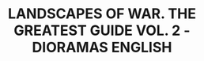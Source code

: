 ---
title: "LANDSCAPES OF WAR. THE GREATEST GUIDE VOL. 2 - DIORAMAS   ENGLISH"
price: "TBA" 
desc: "n"
img_path: "/assets/img/EURO-0008.jpg"
brand: AMMO
available: false
special_offer: false
new: false
soon: false
cat: "Knjige,-casopisi,-MERCH"
subcat: "KNJ-AMMO"
subsubcat: "Knjige-AMMO-KNJIGE-I-CASOPISI"
sifra: "EURO-0008"
---